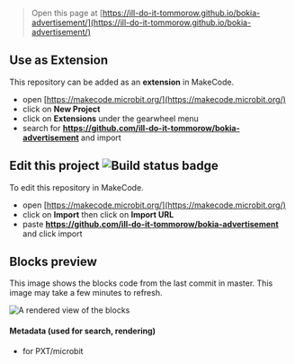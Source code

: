 
> Open this page at [https://ill-do-it-tommorow.github.io/bokia-advertisement/](https://ill-do-it-tommorow.github.io/bokia-advertisement/)

## Use as Extension

This repository can be added as an **extension** in MakeCode.

* open [https://makecode.microbit.org/](https://makecode.microbit.org/)
* click on **New Project**
* click on **Extensions** under the gearwheel menu
* search for **https://github.com/ill-do-it-tommorow/bokia-advertisement** and import

## Edit this project ![Build status badge](https://github.com/ill-do-it-tommorow/bokia-advertisement/workflows/MakeCode/badge.svg)

To edit this repository in MakeCode.

* open [https://makecode.microbit.org/](https://makecode.microbit.org/)
* click on **Import** then click on **Import URL**
* paste **https://github.com/ill-do-it-tommorow/bokia-advertisement** and click import

## Blocks preview

This image shows the blocks code from the last commit in master.
This image may take a few minutes to refresh.

![A rendered view of the blocks](https://github.com/ill-do-it-tommorow/bokia-advertisement/raw/master/.github/makecode/blocks.png)

#### Metadata (used for search, rendering)

* for PXT/microbit
<script src="https://makecode.com/gh-pages-embed.js"></script><script>makeCodeRender("{{ site.makecode.home_url }}", "{{ site.github.owner_name }}/{{ site.github.repository_name }}");</script>
